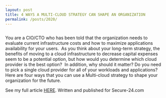 ```yaml
---
layout: post
title: 4 WAYS A MULTI-CLOUD STRATEGY CAN SHAPE AN ORGANIZATION
permalink: /posts/2020/
---
```


<!-- wp:image {"align":"center","id":373,"sizeSlug":"large"} -->
<div class="wp-block-image"><figure class="aligncenter size-large"><img src="https://captainhyperscaler.files.wordpress.com/2020/02/image.jpeg?w=300" alt="" class="wp-image-373"/></figure></div>
<!-- /wp:image -->

<!-- wp:paragraph -->
<p>You are a CIO/CTO who has been told that the organization needs to evaluate current infrastructure costs and how to maximize applications availability for your users.&nbsp; As you think about your long-term strategy, the benefits of moving to a cloud infrastructure to decrease capital expenses seem to be a potential option, but how would you determine which cloud provider is the best option?&nbsp; In addition, why should it matter? Do you need to pick a single cloud provider for all of your workloads and applications?&nbsp; Here are four ways that you can use a Multi-cloud strategy to shape your organization for the future.</p>
<!-- /wp:paragraph -->

<!-- wp:paragraph -->
<p>See my full article <a rel="noreferrer noopener" aria-label="HERE (opens in a new tab)" href="https://www.secure-24.com/multi-cloud-strategy-shapes-organizations/" target="_blank">HERE</a>.  Written and published for Secure-24.com</p>
<!-- /wp:paragraph -->